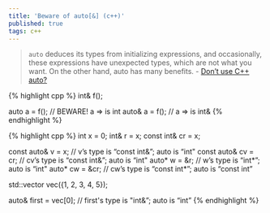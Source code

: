 ```yaml
---
title: 'Beware of auto[&] (c++)'
published: true
tags: c++
---
```

>  `auto` deduces its types from initializing expressions, and occasionally, these expressions have unexpected types, which are not what you want. On the other hand, auto has many benefits. - [Don’t use C++ auto?](http://swdevmastery.com/dont-use-c-auto-restricting-auto-is-not-the-best-decision-for-your-company-and-it-is-unfair-to-your-developers-instead-train-them-on-how-to-use-it/)

{% highlight cpp %}
int& f();

auto a = f();       // BEWARE! a => is int
auto& a = f();	 	// a => is int&
{% endhighlight %}



{% highlight cpp %}
int x = 0;
int& r = x;
const int& cr = x;

const auto& v = x;   // v’s type is “const int&”; auto is “int"
const auto& cv = cr;   // cv’s type is “const int&”; auto is “int"
auto* w = &r;   // w’s type is “int*”; auto is “int"
auto* cw = &cr;   // cw’s type is “const int*”; auto is “const int”

std::vector<int> vec({1, 2, 3, 4, 5});

auto& first = vec[0];   // first's type is "int&”; auto is “int” 
{% endhighlight %}
